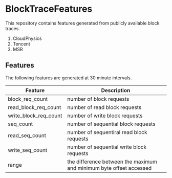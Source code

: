 # BlockTraceFeatures
This repository contains features generated from publicly available block traces. 

1. CloudPhysics 
2. Tencent 
3. MSR 

## Features
The following features are generated at 30 minute intervals. 


| Feature      | Description |
| ----------- | ----------- |
| block_req_count        | number of block requests       |
| read_block_req_count   | number of  read block requests |
| write_block_req_count  | number of write block requests |
| seq_count             | number of sequential block requests | 
| read_seq_count | number of sequentiral read block requests |
| write_seq_count | number of sequential write block requests |
| range | the difference between the maximum and minimum byte offset accessed | 

